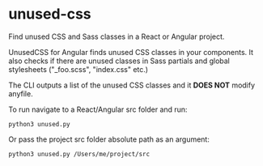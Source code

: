 # unused-css

Find unused CSS and Sass classes in a React or Angular project.

UnusedCSS for Angular finds unused CSS classes in your components.
It also checks if there are unused classes in Sass partials and global stylesheets ("\_foo.scss", "index.css" etc.)

The CLI outputs a list of the unused CSS classes and it **DOES NOT** modify anyfile.

To run navigate to a React/Angular src folder and run:

```
python3 unused.py
```

Or pass the project src folder absolute path as an argument:

```
python3 unused.py /Users/me/project/src
```
